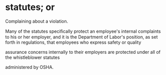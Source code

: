 # statutes; or

Complaining about a violation.

Many of the statutes speciﬁcally protect an employee's internal complaints to his or her employer, and it is the Department of Labor's position, as set forth in regulations, that employees who express safety or quality

assurance concerns internally to their employers are protected under all of the whistleblower statutes

administered by OSHA.